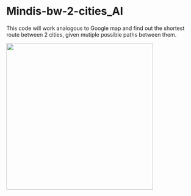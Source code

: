 # Mindis-bw-2-cities_AI
This code will work analogous to Google map and find out the shortest route between 2 cities, given mutiple possible paths between them.

<img src="https://github.com/ananya-agarwal/YOLO_objDetection/blob/main/Test_phase1.jpg" width=384>
<br>
